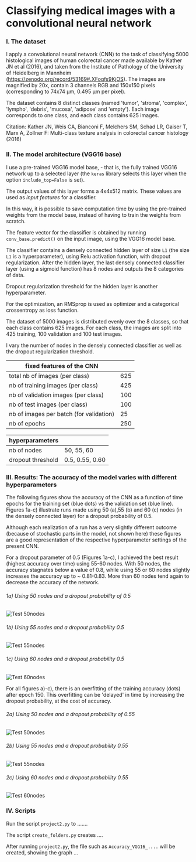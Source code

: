 

# Classifying medical images with a convolutional neural network

### I. The dataset

I apply a convolutional neural network (CNN) to the task of classifying 5000 histological images of human colorectal cancer made available by
Kather JN et al (2016), and taken from the Institute of Pathology of the University of Heidelberg in Mannheim 
(https://zenodo.org/record/53169#.XFoqfs9KjOS). The images are magnified by 20x, contain 3 channels RGB
and 150x150 pixels (corresponding to 74x74 µm, 0.495 µm per pixel). 
  
The dataset contains 8 distinct classes (named 'tumor', 'stroma', 'complex', 'lympho', 'debris',
'mucosa', 'adipose' and 'empty'). Each image corresponds to one class, and each 
class contains 625 images. 


Citation: Kather JN, Weis CA, Bianconi F, Melchers SM, Schad LR, Gaiser T, Marx A, Zollner F: Multi-class texture 
analysis in colorectal cancer histology (2016)


### II. The model architecture (VGG16 base)

I use a pre-trained VGG16 model base, - that is, the fully trained VGG16 network up
 to a selected layer (the `keras` library selects this layer when the option `include_top=False` is set).

The output values of this layer forms a 4x4x512 matrix. These values are used as
_input features_ for a classifier.

In this way, it is possible to save 
computation time by using the pre-trained weights from the model base,
instead of having to train the weights from scratch.


The feature vector for the classifier is obtained by running `conv_base.predict()` on the input image,
 using the VGG16 model base.
 
The classifier contains a densely connected hidden layer of size `L1`
(the size `L1` is a hyperparameter), using Relu activation function,
with dropout regularization.
After the hidden layer, the last densely connected classifier layer (using a sigmoid 
function) has 8 nodes and outputs the 8 categories of data.

Dropout regularization threshold for the hidden layer is another hyperparameter.

For the optimization, an RMSprop is used as optimizer and a categorical crossentropy 
as loss function.

The dataset of 5000 images is distributed evenly over the 8 classes, so that each class 
contains 625 images. For each class, the images are split into 425 training, 100 
validation and 100 test images.  

I vary the number of nodes in the densely connected classifier as well as the dropout 
regularization threshold.  


|  fixed features of the CNN |  |
|----- |-----   | 
|  total nb of images (per class)|   625     |
|  nb of training images (per class)|  425      |
|  nb of validation images (per class)|  100    |
|  nb of test images (per class)|  100    |
|  nb of images per batch (for validation) | 25      |
| nb of epochs  |  250     |


|  hyperparameters |  |
|----- |-----   | 
| nb of nodes   | 50, 55, 60 |
| dropout threshold   | 0.5, 0.55, 0.60 |

 

### III. Results: The accuracy of the model varies with different hyperparameters 


The following figures show the accuracy of the CNN as a function of time epochs for the 
training set (blue dots) vs the validation set (blue line).
Figures 1a-c) illustrate runs made using 50 (a),55 (b) and 60 (c) nodes (in the densely 
connected layer) for a dropout probability of 0.5. 

Although each realization of a run has a very slightly different outcome (because of 
stochastic parts in the model, not shown here) these figures are a good representation 
of the respective hyperparameter settings of the present CNN.

For a dropout parameter of 0.5 (Figures 1a-c), I achieved the best result (highest accuracy over time) 
using 55-60 nodes. With 50 nodes, the accuracy stagnates below a value of 0.8, while using 55 or 60 nodes 
slightly increases the accuracy up to ~ 0.81-0.83. More than 60 nodes tend again to decrease
the accuracy of the network.        


###### 1a) Using 50 nodes and a dropout probability of 0.5 

![Test 50nodes](Accuracy_VGG16_nodesL1_50_nodesL2_0_epochs250_dropout0.5.png)

###### 1b) Using 55 nodes and a dropout probability 0.5 
![Test 55nodes](Accuracy_VGG16_nodesL1_55_nodesL2_0_epochs250_dropout0.5.png)

###### 1c) Using 60 nodes and a dropout probability 0.5 
![Test 60nodes](Accuracy_VGG16_nodesL1_60_nodesL2_0_epochs250_dropout0.5.png)

For all figures a)-c), there is an overfitting of the training accuracy (dots) after epoch 150.
This overfitting can be 'delayed' in time by increasing the dropout probability, at the cost of 
accuracy.

###### 2a) Using 50 nodes and a dropout probability of 0.55 

![Test 50nodes](Accuracy_VGG16_nodesL1_50_nodesL2_0_epochs300_dropout0.55.png)

###### 2b) Using 55 nodes and a dropout probability 0.55 
![Test 55nodes](Accuracy_VGG16_nodesL1_55_nodesL2_0_epochs300_dropout0.55.png)

###### 2c) Using 60 nodes and a dropout probability 0.55 
![Test 60nodes](Accuracy_VGG16_nodesL1_60_nodesL2_0_epochs300_dropout0.55_.png)

### IV. Scripts


Run the script `project2.py` to .......

The script `create_folders.py` creates ....

After running `project2.py`, the file such as `Accuracy_VGG16_....` will be created, showing the graph ...
